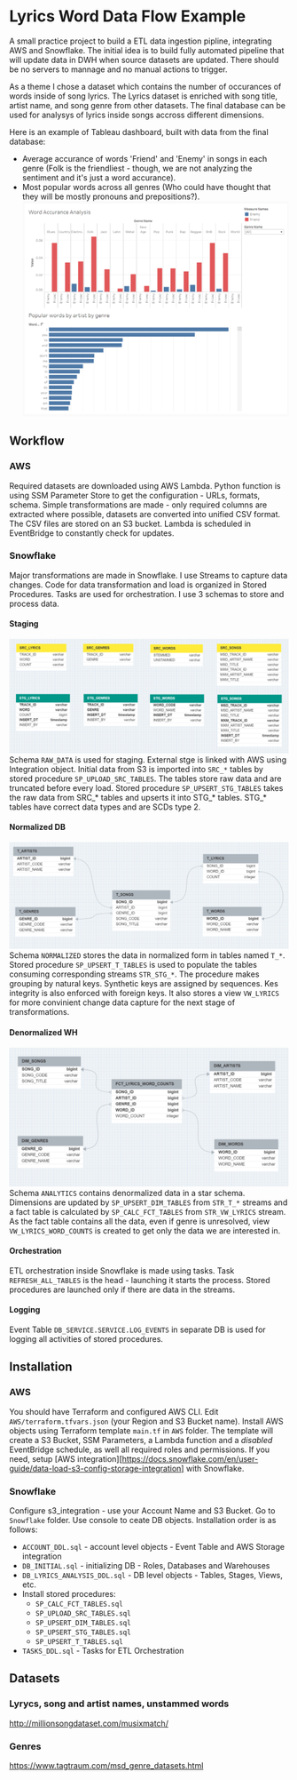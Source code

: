 # Lyrics Word Data Flow Example
A small practice project to build a ETL data ingestion pipline, integrating AWS and Snowflake.
The initial idea is to build fully automated pipeline that will update data in DWH when source datasets are updated. There should be no servers to mannage and no manual actions to trigger.

As a theme I chose a dataset which contains the number of occurances of words inside of song lyrics. The Lyrics dataset is enriched with song title, artist name, and song genre from other datasets. The final database can be used for analysys of lyrics inside songs accross different dimensions.

Here is an example of Tableau dashboard, built with data from the final database:
- Average accurance of words 'Friend' and 'Enemy' in songs in each genre (Folk is the friendliest - though, we are not analyzing the sentiment and it's just a word accurance).
- Most popular words across all genres (Who could have thought that they will be mostly pronouns and prepositions?).
![Dashboard](https://github.com/s-illia/LyricsWordPipelineExample/blob/main/TABLEAU_DASHBOARD.png?raw=true)

## Workflow

### AWS 
Required datasets are downloaded using AWS Lambda. Python function is using SSM Parameter Store to get the configuration - URLs, formats, schema. Simple transformations are made - only required columns are extracted where possible, datasets are converted into unified CSV format. The CSV files are stored on an S3 bucket. Lambda is scheduled in EventBridge to constantly check for updates.

### Snowflake
Major transformations are made in Snowflake. I use Streams to capture data changes. Code for data transformation and load is organized in Stored Procedures. Tasks are used for orchestration.
I use 3 schemas to store and process data.

#### Staging
![Staging](https://github.com/s-illia/LyricsWordPipelineExample/blob/main/SCHEMA_RAW_DATA.png?raw=true)
Schema `RAW_DATA` is used for staging. External stge is linked with AWS using Integration object. Initial data from S3 is imported into `SRC_*` tables by stored procedure `SP_UPLOAD_SRC_TABLES`. The tables store raw data and are truncated before every load. 
Stored procedure `SP_UPSERT_STG_TABLES` takes the raw data from SRC_* tables and upserts it into STG_* tables. STG_* tables have correct data types and are SCDs type 2.

#### Normalized DB
![Normalized](https://github.com/s-illia/LyricsWordPipelineExample/blob/main/SCHEMA_NORMALIZED.png?raw=true)
Schema `NORMALIZED` stores the data in normalized form in tables named `T_*`. Stored procedure `SP_UPSERT_T_TABLES` is used to populate the tables consuming corresponding streams `STR_STG_*`. The procedure makes grouping by natural keys. Synthetic keys are assigned by sequences. Kes integrity is also enforced with foreign keys. It also stores a view `VW_LYRICS` for more convinient change data capture for the next stage of transformations.

#### Denormalized WH
![Denormalized](https://github.com/s-illia/LyricsWordPipelineExample/blob/main/SCHEMA_ANALYTICS.png?raw=true)
Schema `ANALYTICS` contains denormalized data in a star schema. Dimensions are updated by `SP_UPSERT_DIM_TABLES` from `STR_T_*` streams and a fact table is calculated by `SP_CALC_FCT_TABLES` from `STR_VW_LYRICS` stream. As the fact table contains all the data, even if genre is unresolved, view `VW_LYRICS_WORD_COUNTS` is created to get only the data we are interested in.

#### Orchestration
ETL orchestration inside Snowflake is made using tasks. Task `REFRESH_ALL_TABLES` is the head - launching it starts the process. Stored procedures are launched only if there are data in the streams.

#### Logging
Event Table `DB_SERVICE.SERVICE.LOG_EVENTS` in separate DB is used for logging all activities of stored procedures.

## Installation
### AWS
You should have Terraform and configured AWS CLI.
Edit `AWS/terraform.tfvars.json` (your Region and S3 Bucket name). 
Install AWS objects using Terraform template `main.tf` in `AWS` folder.
The template will create a S3 Bucket, SSM Parameters, a Lambda function and a *disabled* EventBridge schedule, as well all required roles and permissions.
If you need, setup [AWS integration][https://docs.snowflake.com/en/user-guide/data-load-s3-config-storage-integration] with Snowflake.

### Snowflake
Configure s3_integration - use your Account Name and S3 Bucket.
Go to `Snowflake` folder. Use console to ceate DB objects.
Installation order is as follows:
 - `ACCOUNT_DDL.sql` - account level objects - Event Table and AWS Storage integration
 - `DB_INITIAL.sql` - initializing DB - Roles, Databases and Warehouses
 - `DB_LYRICS_ANALYSIS_DDL.sql` - DB level objects - Tables, Stages, Views, etc.
 - Install stored procedures:
    - `SP_CALC_FCT_TABLES.sql`
    - `SP_UPLOAD_SRC_TABLES.sql`
    - `SP_UPSERT_DIM_TABLES.sql`
    - `SP_UPSERT_STG_TABLES.sql`
    - `SP_UPSERT_T_TABLES.sql`
 - `TASKS_DDL.sql` - Tasks for ETL Orchestration

## Datasets
### Lyrycs, song and artist names, unstammed words
http://millionsongdataset.com/musixmatch/
### Genres
https://www.tagtraum.com/msd_genre_datasets.html
